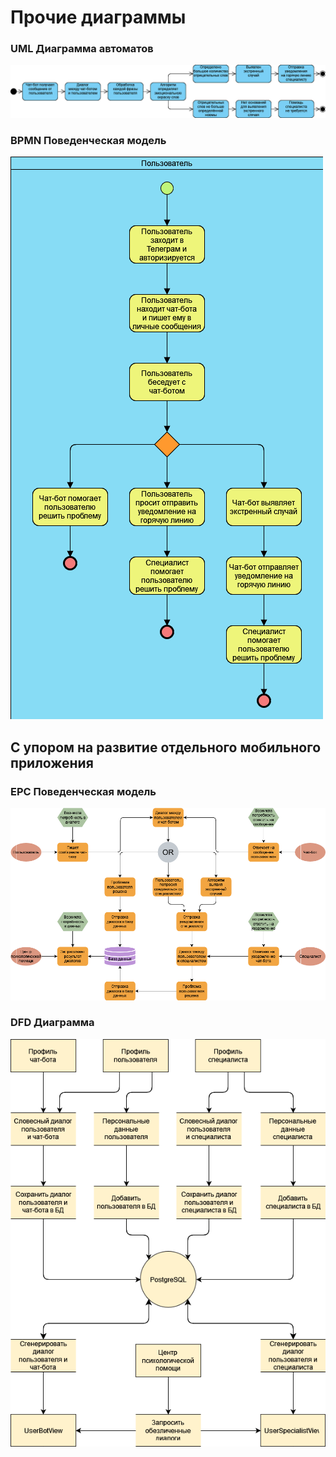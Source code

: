 # Прочие диаграммы

### UML Диаграмма автоматов

![State-machine.png](../Images/State-machine.png)

### BPMN Поведенческая модель

![BPMN.png](../Images/BPMN.png)

## С упором на развитие отдельного мобильного приложения

### EPC Поведенческая модель

![EPC.png](../Images/EPC.png)

### DFD Диаграмма

![DFD.png](../Images/DFD.png)
